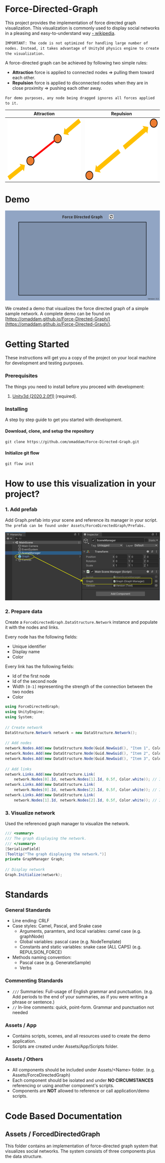 # Force-Directed-Graph

This project provides the implementation of force directed graph visualization. This visualization is commonly used to display social networks in a pleasing and easy-to-understand way [- wikipedia](https://en.wikipedia.org/wiki/Force-directed_graph_drawing). 

` IMPORTANT: The code is not optimized for handling large number of nodes. Instead, it takes advantage of Unity3d physics engine to create the visualization. `

A force-directed graph can be achieved by following two simple rules:

* **Attraction** force is applied to connected nodes => pulling them toward each other.
* **Repulsion** force is applied to disconnected nodes when they are in close proximity => pushing each other away.

` For demo purposes, any node being dragged ignores all forces applied to it. `

| Attraction | Repulsion |
| :-----: | :-------: |
| <img src="docs/Attraction.png" height="200" /> | <img src="docs/Repulsion.png" height="200" />   |

# Demo

![Simulation](docs/Simulation.gif)

We created a demo that visualizes the force directed graph of a simple sample network.
A complete demo can be found on [https://omaddam.github.io/Force-Directed-Graph/](https://omaddam.github.io/Force-Directed-Graph/).

# Getting Started

These instructions will get you a copy of the project on your local machine for development and testing purposes.

### Prerequisites

The things you need to install before you proceed with development:

1) [Unity3d (2020.2.0f1)](https://unity3d.com/get-unity/download/archive) [required].

### Installing

A step by step guide to get you started with development.

#### Download, clone, and setup the repository

```git
git clone https://github.com/omaddam/Force-Directed-Graph.git
```

#### Initialize git flow

```git
git flow init
```

# How to use this visualization in your project?

### 1. Add prefab
Add Graph.prefab into your scene and reference its manager in your script. `The prefab can be found under Assets/ForceDirectedGraph/Prefabs.`

![Simulation](docs/Step1.png)

### 2. Prepare data
Create a `ForceDirectedGraph.DataStructure.Network` instance and populate it with the nodes and links.

Every node has the following fields:
* Unique identifier
* Display name
* Color

Every link has the following fields:
* Id of the first node
* Id of the second node
* Width `[0-1]` representing the strength of the connection between the two nodes
* Color

```C#
using ForceDirectedGraph;
using UnityEngine;
using System;

// Create network
DataStructure.Network network = new DataStructure.Network();

// Add nodes
network.Nodes.Add(new DataStructure.Node(Guid.NewGuid(), "Item 1", Color.red));
network.Nodes.Add(new DataStructure.Node(Guid.NewGuid(), "Item 2", Color.blue));
network.Nodes.Add(new DataStructure.Node(Guid.NewGuid(), "Item 3", Color.green));

// Add links
network.Links.Add(new DataStructure.Link(
    network.Nodes[0].Id, network.Nodes[1].Id, 0.5f, Color.white)); // Item 1 -> Item 2
network.Links.Add(new DataStructure.Link(
    network.Nodes[0].Id, network.Nodes[2].Id, 0.5f, Color.white)); // Item 1 -> Item 3
network.Links.Add(new DataStructure.Link(
    network.Nodes[1].Id, network.Nodes[2].Id, 0.5f, Color.white)); // Item 2 -> Item 3
```

### 3. Visualize network
Used the referenced graph manager to visualize the network.

```C#
/// <summary>
/// The graph displaying the network.
/// </summary>
[SerializeField]
[Tooltip("The graph displaying the network.")]
private GraphManager Graph;

// Display network
Graph.Initialize(network);
```

# Standards

### General Standards

* Line ending: CRLF
* Case styles: Camel, Pascal, and Snake case
  * Arguments, paramters, and local variables: camel case (e.g. graphNode)
  * Global variables: pascal case (e.g. NodeTemplate)
  * Constants and static variables: snake case (ALL CAPS) (e.g. REPULSION_FORCE)
* Methods naming convention:
  * Pascal case (e.g. GenerateSample)
  * Verbs

### Commenting Standards

* `///` Summaries: Full-usage of English grammar and punctuation. (e.g. Add periods to the end of your summaries, as if you were writing a phrase or sentence.)
*  `//` In-line comments: quick, point-form. Grammar and punctuation not needed

### Assets / App

* Contains scripts, scenes, and all resources used to create the demo application.
* Scripts are created under Assets/App/Scripts folder.

### Assets / Others

* All components should be included under Assets/\<Name> folder. (e.g. Assets/ForceDirectedGraph)
* Each component should be isolated and under **NO CIRCUMSTANCES** referencing or using another component's scripts.
* Components are **NOT** allowed to reference or call application/demo scripts.

# Code Based Documentation

## Assets / ForcedDirectedGraph

This folder contains an implementation of force-directed graph system that visualizes social networks. The system consists of three components plus the data structure.